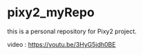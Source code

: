 # pixy2_myRepo

this is a personal repository for Pixy2 project.

video :
https://youtu.be/3HyG5jdh0BE
